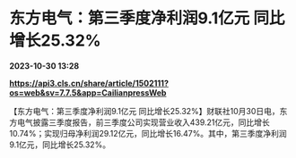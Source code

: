 # 东方电气：第三季度净利润9.1亿元 同比增长25.32%

**2023-10-30 13:28**

**https://api3.cls.cn/share/article/1502111?os=web&sv=7.7.5&app=CailianpressWeb**

【东方电气：第三季度净利润9.1亿元 同比增长25.32%】财联社10月30日电，东方电气披露三季度报告，前三季度公司实现营业收入439.21亿元，同比增长10.74%；实现归母净利润29.12亿元，同比增长16.47%。其中，第三季度净利润9.1亿元，同比增长25.32%。
